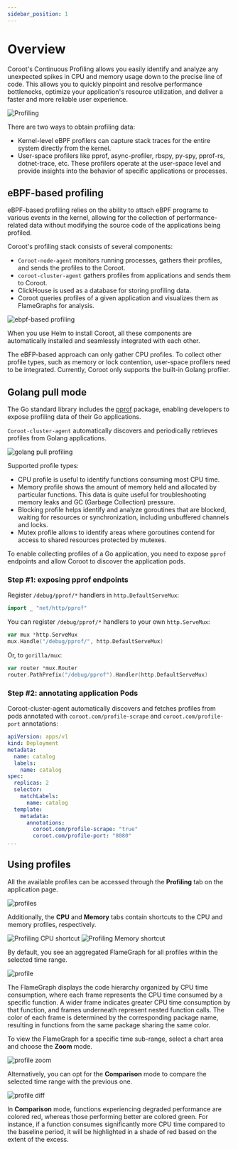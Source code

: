```yaml
---
sidebar_position: 1
---
```


# Overview

Coroot's Continuous Profiling allows you easily identify and analyze any unexpected spikes in CPU and memory usage down to the precise line of code.
This allows you to quickly pinpoint and resolve performance bottlenecks, optimize your application's resource utilization,
and deliver a faster and more reliable user experience.

<img alt="Profiling" src="/img/docs/profiling/profiling.gif" class="card w-1200"/>

There are two ways to obtain profiling data:

* Kernel-level eBPF profilers can capture stack traces for the entire system directly from the kernel.
* User-space profilers like pprof, async-profiler, rbspy, py-spy, pprof-rs, dotnet-trace, etc.
These profilers operate at the user-space level and provide insights into the behavior of specific applications or processes.

## eBPF-based profiling

eBPF-based profiling relies on the ability to attach eBPF programs to various events in the kernel,
allowing for the collection of performance-related data without modifying the source code of the applications being profiled.

Coroot's profiling stack consists of several components:

* `Coroot-node-agent` monitors running processes, gathers their profiles, and sends the profiles to the Coroot.
* `coroot-cluster-agent` gathers profiles from applications and sends them to Coroot.
* ClickHouse is used as a database for storing profiling data.
* Coroot queries profiles of a given application and visualizes them as FlameGraphs for analysis.

<img alt="ebpf-based profiling" src="/img/docs/profiling/ebpf-based-profiling.png" class="card w-1200"/>

When you use Helm to install Coroot, all these components are automatically installed and seamlessly integrated with each other.

The eBFP-based approach can only gather CPU profiles.
To collect other profile types, such as memory or lock contention, user-space profilers need to be integrated.
Currently, Coroot only supports the built-in Golang profiler.

## Golang pull mode

The Go standard library includes the [pprof](https://pkg.go.dev/net/http/pprof) package,
enabling developers to expose profiling data of their Go applications.

`Coroot-cluster-agent` automatically discovers and periodically retrieves profiles from Golang applications.

<img alt="golang pull profiling" src="/img/docs/profiling/golang-profiling.png" class="card w-1200"/>

Supported profile types:

* CPU profile is useful to identify functions consuming most CPU time.
* Memory profile shows the amount of memory held and allocated by particular functions.
This data is quite useful for troubleshooting memory leaks and GC (Garbage Collection) pressure.
* Blocking profile helps identify and analyze goroutines that are blocked, waiting for resources or synchronization,
including unbuffered channels and locks.
* Mutex profile allows to identify areas where goroutines contend for access to shared resources protected by mutexes.

To enable collecting profiles of a Go application, you need to expose `pprof` endpoints
and allow Coroot to discover the application pods.

### Step #1: exposing pprof endpoints

Register `/debug/pprof/*` handlers in `http.DefaultServeMux`:

```go
import _ "net/http/pprof"
```

You can register `/debug/pprof/*` handlers to your own `http.ServeMux`:

```go
var mux *http.ServeMux
mux.Handle("/debug/pprof/", http.DefaultServeMux)
```

Or, to `gorilla/mux`:

```go
var router *mux.Router
router.PathPrefix("/debug/pprof").Handler(http.DefaultServeMux)
```

### Step #2: annotating application Pods


Coroot-cluster-agent automatically discovers and fetches profiles from pods
annotated with `coroot.com/profile-scrape` and `coroot.com/profile-port` annotations:

```yaml
apiVersion: apps/v1
kind: Deployment
metadata:
  name: catalog
  labels:
    name: catalog
spec:
  replicas: 2
  selector:
    matchLabels:
      name: catalog
  template:
    metadata:
      annotations:
        coroot.com/profile-scrape: "true"
        coroot.com/profile-port: "8080"
...
```

## Using profiles

All the available profiles can be accessed through the <b>Profiling</b> tab on the application page.

<img alt="profiles" src="/img/docs/profiling/profiles.png" class="card w-1200"/>


Additionally, the **CPU** and **Memory** tabs contain shortcuts to the CPU and memory profiles, respectively.


<div class="horizontal-images">
  <img alt="Profiling CPU shortcut" src="/img/docs/profiling/cpu-shortcut.png" class="card" />
  <img alt="Profiling Memory shortcut" src="/img/docs/profiling/memory-shortcut.png" class="card" />
</div>

By default, you see an aggregated FlameGraph for all profiles within the selected time range.

<img alt="profile" src="/img/docs/profiling/profile.png" class="card w-1200"/>


The FlameGraph displays the code hierarchy organized by CPU time consumption,
where each frame represents the CPU time consumed by a specific function.
A wider frame indicates greater CPU time consumption by that function,
and frames underneath represent nested function calls.
The color of each frame is determined by the corresponding package name,
resulting in functions from the same package sharing the same color.

To view the FlameGraph for a specific time sub-range,
select a chart area and choose the **Zoom** mode.

<img alt="profile zoom" src="/img/docs/profiling/profile-zoom.png" class="card w-1200"/>

Alternatively, you can opt for the **Comparison** mode to compare the selected time range with the previous one.

<img alt="profile diff" src="/img/docs/profiling/profile-diff.png" class="card w-1200"/>

In **Comparison** mode, functions experiencing degraded performance are colored red,
whereas those performing better are colored green.
For instance, if a function consumes significantly more CPU time compared to the baseline period,
it will be highlighted in a shade of red based on the extent of the excess.
